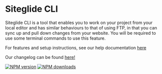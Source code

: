 # Siteglide CLI

Siteglide CLI is a tool that enables you to work on your project from your local editor and has similar behaviours to that of using FTP, in that you can sync up and pull down changes from your website. You will be required to use some terminal commands to use this feature.

For features and setup instructions, see our help documentation [here](https://developers.siteglide.com/introducing-siteglide-cli)

Our changelog can be found [here!](https://developers.siteglide.com/cli-changelog)

[![NPM version](https://img.shields.io/npm/v/@siteglide/siteglide-cli)](https://npmjs.org/package/@siteglide/siteglide-cli) [![NPM downloads](https://img.shields.io/npm/dt/@siteglide/siteglide-cli)](https://npmjs.org/package/@siteglide/siteglide-cli)

